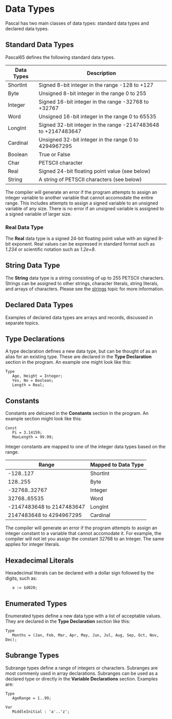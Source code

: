 # Data Types

Pascal has two main classes of data types: standard data types and declared data types.

## Standard Data Types

Pascal65 defines the following standard data types.

| Data Types | Description                                                   |
| ---------- | ------------------------------------------------------------- |
| ShortInt   | Signed 8-bit integer in the range -128 to +127                |
| Byte       | Unsigned 8-bit integer in the range 0 to 255                  |
| Integer    | Signed 16-bit integer in the range -32768 to +32767           |
| Word       | Unsigned 16-bit integer in the range 0 to 65535               |
| LongInt    | Signed 32-bit integer in the range -2147483648 to +2147483647 |
| Cardinal   | Unsigned 32-bit integer in the range 0 to 4294967295          |
| Boolean    | True or False                                                 |
| Char       | PETSCII character                                             |
| Real       | Signed 24-bit floating point value (see below)                |
| String     | A string of PETSCII characters (see below)                    |

The compiler will generate an error if the program attempts to assign an integer variable
to another variable that cannot accomodate the entire range.  This includes attempts to
assign a signed variable to an unsigned variable of any size.  There is no error if an
unsigned variable is assigned to a signed variable of larger size.

### Real Data Type

The **Real** data type is a signed 24-bit floating point value with an signed 8-bit exponent.
Real values can be expressed in standard format such as *1.234* or scientific notation such as
*1.2e+8*.

## String Data Type

The **String** data type is a string consisting of up to 255 PETSCII characters.
Strings can be assigned to other strings, character literals, string literals,
and arrays of characters. Please see the [strings](strings.md) topic for more information.

## Declared Data Types

Examples of declared data types are arrays and records, discussed in separate topics.

## Type Declarations

A type declaration defines a new data type, but can be thought of as an alias for an existing
type.  These are declared in the **Type Declaration** section in the program.  An example one
might look like this:

```
Type
   Age, Height = Integer;
   Yes, No = Boolean;
   Length = Real;
```

## Constants

Constants are delcared in the **Constants** section in the program.  An example section might
look like this:

```
Const
   Pi = 3.14159;
   MaxLength = 99.99;
```

Integer constants are mapped to one of the integer data types based on the range.

| Range                     | Mapped to Data Type |
| ------------------------- | ------------------- |
| -128..127                 | ShortInt            |
| 128..255                  | Byte                |
| -32768..32767             | Integer             |
| 32768..65535              | Word                |
| -2147483648 to 2147483647 | LongInt             |
| 2147483648 to 4294967295  | Cardinal            |

The compiler will generate an error if the program attempts to assign an integer constant
to a variable that cannot accomodate it.  For example, the compiler will not let you assign
the constant 32768 to an Integer.  The same applies for integer literals.

## Hexadecimal Literals

Hexadecimal literals can be declared with a dollar sign followed by the digits, such as:

```
   a := $d020;
```

## Enumerated Types

Enumerated types define a new data type with a list of acceptable values.  They are declared
in the **Type Declaration** section like this:

```
Type
   Months = (Jan, Feb, Mar, Apr, May, Jun, Jul, Aug, Sep, Oct, Nov, Dec);
```

## Subrange Types

Subrange types define a range of integers or characters.  Subranges are most commenly used in
array declarations.  Subranges can be used as a declared type or directly in the 
**Variable Declarations** section.  Examples are:

```
Type
   AgeRange = 1..99;

Var
   MiddleInitial : 'a'..'z';
```
